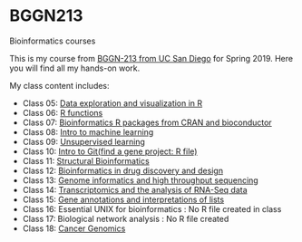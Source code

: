 # BGGN213
Bioinformatics courses 

This is my course from [BGGN-213 from UC San Diego](https://bioboot.github.io/bggn213_S19/) for Spring 2019. Here you will find all my hands-on work.


My class content includes:

- Class 05: [Data exploration and visualization in R ](class05/class05.md)
- Class 06: [R functions](class06/Class6.md)
- Class 07: [Bioinformatics R packages from CRAN and bioconductor](https://github.com/jvallscu/BGGN213/blob/master/class07/class07.md) 
- Class 08: [Intro to machine learning](class08/class08.md)
- Class 09: [Unsupervised learning](class09/Unsupervised_learning.md)
- Class 10: [Intro to Git(find a gene project: R file)](find_a_gene/find_a_gene.md)
- Class 11: [Structural Bioinformatics](class12/class12.md)
- Class 12: [Bioinformatics in drug discovery and design](class12part2/class12part2.md)
- Class 13: [Genome informatics and high throughput sequencing](class13//Class13.md)
- Class 14: [Transcriptomics and the analysis of RNA-Seq data ](class14/class14.md)
- Class 15: [Gene annotations and interpretations of lists](class15/class15.md)
- Class 16: Essential UNIX for bioinformatics : No R file created in class
- Class 17: Biological network analysis : No R file created 
- Class 18: [Cancer Genomics](class18/class18.md)




